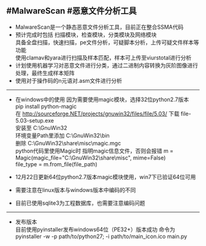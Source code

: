 #MalwareScan
#恶意文件分析工具
--------
- MalwareScan是一个静态恶意文件分析工具，目前正在整合SSMA代码
- 预计完成时包括
扫描模块，检查模块，分类模块及网络模块        
具备全盘扫描，快速扫描，pe文件分析，可疑脚本分析，上传可疑文件样本等功能         
使用clamav和yara进行扫描及样本匹配，样本可上传至viurstotal进行分析
- 计划使用机器学习对恶意文件进行分类，通过二进制内容转换为灰阶图像进行处理，最终生成样本矩阵
- 使用对于操作码的n元语对.asm文件进行分析

--------
- 在windows中的使用
因为需要使用magic模块，选择32位python2.7版本     
pip install python-magic     
在 http://sourceforge.NET/projects/gnuwin32/files/file/5.03/ 下载 file-5.03-setup.exe     
安装至 C:\GnuWin32     
环境变量Path里添加 C:\GnuWin32\bin      
删除 C:\GnuWin32\share\misc\magic.mgc     
python代码里使用Magic时 指明magic信息文件，否则会报错
      m = Magic(magic_file="C:\GnuWin32\share\misc", mime=False)  
      file_type = m.from_file(file_path)  
- 12月22日更新64位python2.7版本magic模块使用，win7下已验证64位可用

- 需要注意在linux版本与windows版本中编码的不同

- 目前已使用sqlite3为工程数据库，也需要注意编码问题

--------
- 发布版本    
目前使用pyinstaller发布windows64位（PE32+）版本成功
命令为 pyinstaller -w -p path/to/python27; -i path/to/main_icon.ico main.py